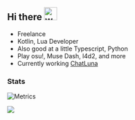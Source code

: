 ## Hi there <img alt="wave" src="https://cdn.staticaly.com/gh/MartinHeinz/MartinHeinz/master/wave.gif" width="30px">

- Freelance
- Kotlin, Lua Developer
- Also good at a little Typescript, Python
- Play osu!, Muse Dash, l4d2, and more
- Currently working [ChatLuna](https://github.com/ChatLunaLab/chatluna)

### Stats

![Metrics](https://metrics.lecoq.io/dingyi222666?template=classic&isocalendar=1&languages=1&introduction=1&base=header%2C%20activity%2C%20community%2C%20repositories%2C%20metadata&base.indepth=false&base.hireable=false&base.skip=false&isocalendar=false&isocalendar.duration=full-year&languages=false&languages.ignored=c%2Cc%23%2Cc%2B%2B%2Chtml%2Ccss%2Croff&languages.limit=8&languages.threshold=0%25&languages.other=false&languages.colors=github&languages.sections=most-used&languages.indepth=false&languages.analysis.timeout=15&languages.analysis.timeout.repositories=7.5&languages.categories=markup%2C%20programming&languages.recent.categories=markup%2C%20programming&languages.recent.load=300&languages.recent.days=14&introduction=false&introduction.title=true&config.timezone=Asia%2FHong_Kong)

![](https://komarev.com/ghpvc/?username=dingyi222666)  
